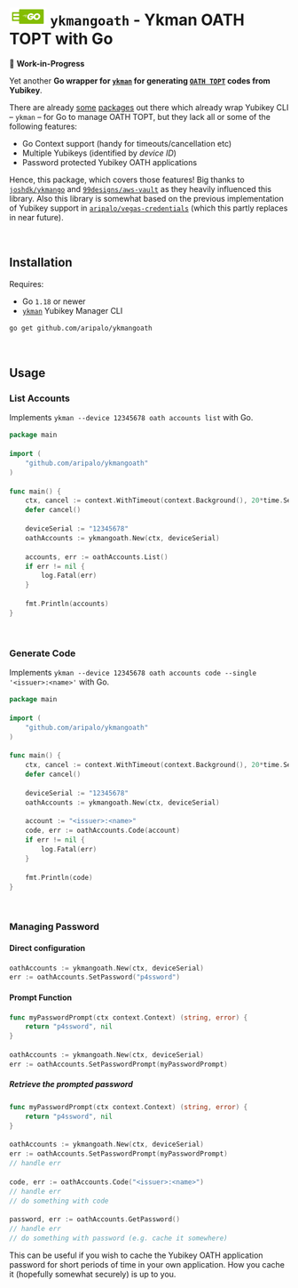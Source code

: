 <h1><img src="/assets/ykmangoath.svg" height="32px" alt="logo" /> <code>ykmangoath</code> - Ykman OATH TOPT with Go</h1>

🚧  **Work-in-Progress**

Yet another **Go wrapper for [`ykman`](https://developers.yubico.com/yubikey-manager/) for generating [`OATH TOPT`](https://en.wikipedia.org/wiki/Time-based_one-time_password) codes from Yubikey**.

There are already [some](https://github.com/99designs/aws-vault/blob/master/prompt/ykman.go) [packages](https://github.com/joshdk/ykmango) out there which already wrap Yubikey CLI – `ykman` – for Go to manage OATH TOPT, but they lack all or some of the following features:

- Go Context support (handy for timeouts/cancellation etc)
- Multiple Yubikeys (identified by _device ID_)
- Password protected Yubikey OATH applications

Hence, this package, which covers those features! Big thanks to [`joshdk/ykmango`](https://github.com/joshdk/ykmango) and [`99designs/aws-vault`](https://github.com/99designs/aws-vault/blob/master/prompt/ykman.go) as they heavily influenced this library. Also this library is somewhat based on the previous implementation of Yubikey support in [`aripalo/vegas-credentials`](https://github.com/aripalo/vegas-credentials) (which this partly replaces in near future).

<br/>

## Installation

Requires:
- Go `1.18` or newer
- [`ykman`](https://developers.yubico.com/yubikey-manager/) Yubikey Manager CLI

```sh
go get github.com/aripalo/ykmangoath
```

<br/>

## Usage

### List Accounts

Implements `ykman --device 12345678 oath accounts list` with Go.

```go
package main

import (
	"github.com/aripalo/ykmangoath"
)

func main() {
	ctx, cancel := context.WithTimeout(context.Background(), 20*time.Second)
	defer cancel()

	deviceSerial := "12345678"
	oathAccounts := ykmangoath.New(ctx, deviceSerial)

	accounts, err := oathAccounts.List()
	if err != nil {
		log.Fatal(err)
	}

	fmt.Println(accounts)
}
```

<br/>

### Generate Code

Implements `ykman --device 12345678 oath accounts code --single '<issuer>:<name>'` with Go.

```go
package main

import (
	"github.com/aripalo/ykmangoath"
)

func main() {
	ctx, cancel := context.WithTimeout(context.Background(), 20*time.Second)
	defer cancel()

	deviceSerial := "12345678"
	oathAccounts := ykmangoath.New(ctx, deviceSerial)

	account := "<issuer>:<name>"
	code, err := oathAccounts.Code(account)
	if err != nil {
		log.Fatal(err)
	}

	fmt.Println(code)
}
```

<br/>

### Managing Password

#### Direct configuration

```go
oathAccounts := ykmangoath.New(ctx, deviceSerial)
err := oathAccounts.SetPassword("p4ssword")
```

#### Prompt Function

```go
func myPasswordPrompt(ctx context.Context) (string, error) {
	return "p4ssword", nil
}

oathAccounts := ykmangoath.New(ctx, deviceSerial)
err := oathAccounts.SetPasswordPrompt(myPasswordPrompt)
```

##### Retrieve the prompted password

```go
func myPasswordPrompt(ctx context.Context) (string, error) {
	return "p4ssword", nil
}

oathAccounts := ykmangoath.New(ctx, deviceSerial)
err := oathAccounts.SetPasswordPrompt(myPasswordPrompt)
// handle err

code, err := oathAccounts.Code("<issuer>:<name>")
// handle err
// do something with code

password, err := oathAccounts.GetPassword()
// handle err
// do something with password (e.g. cache it somewhere)
```


This can be useful if you wish to cache the Yubikey OATH application password for short periods of time in your own application. How you cache it (hopefully somewhat securely) is up to you.

